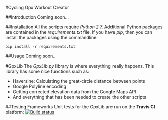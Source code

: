 #Cycling Gpx Workout Creator


##Introduction
Coming soon...
 
##Installation
All the scripts require *Python 2.7.*
Additional Python packages are contained in the *requirements.txt* file. If you have *pip*, then you can install the packages using the commandline:
	
	pip install -r requirements.txt


##Usage
Coming soon..

#GpxLib
The *GpxLib.py* library is where everything really happens. This library has some nice functions such as:

* Haversine: Calculating the great-circle distance between points
* Google Polyline encoding
* Getting corrected elevation data from the Google Maps API
* And everything that has been needed to create the other scripts


##Testing Frameworks
Unit tests for the GpxLib are run on the **Travis CI** platform:
[![Build status](https://travis-ci.org/phillipmyburgh/travis-lab.svg?master)](https://travis-ci.org/phillipmyburgh/CyclingGpxWorkoutCreator)